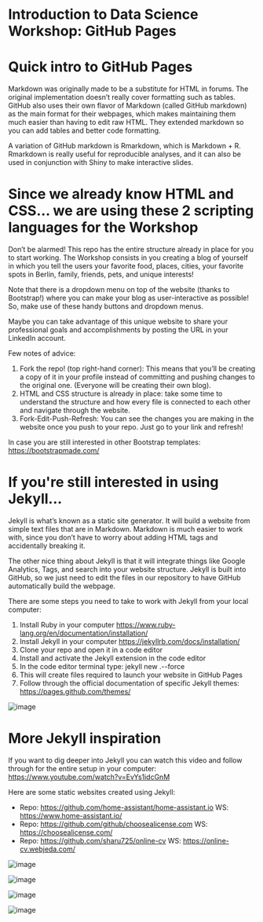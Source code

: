 # Introduction to Data Science Workshop: GitHub Pages

# Quick intro to GitHub Pages

Markdown was originally made to be a substitute for HTML in forums. The original implementation doesn’t really cover formatting such as tables.
GitHub also uses their own flavor of Markdown (called GitHub markdown) as the main format for their webpages, which makes maintaining them much easier than having to edit raw HTML. They extended markdown so you can add tables and better code formatting.

A variation of GitHub markdown is Rmarkdown, which is Markdown + R. Rmarkdown is really useful for reproducible analyses, and it can also be used in conjunction with Shiny to make interactive slides.

# Since we already know HTML and CSS… we are using these 2 scripting languages for the Workshop

Don’t be alarmed! This repo has the entire structure already in place for you to start working.
The Workshop consists in you creating a blog of yourself in which you tell the users your favorite food, places, cities, your favorite spots in Berlin, family, friends, pets, and unique interests!

Note that there is a dropdown menu on top of the website (thanks to Bootstrap!) where you can make your blog as user-interactive as possible! So, make use of these handy buttons and dropdown menus.

Maybe you can take advantage of this unique website to share your professional goals and accomplishments by posting the URL in your LinkedIn account.

Few notes of advice:
1. Fork the repo! (top right-hand corner): This means that you’ll be creating a copy of it in your profile instead of committing and pushing changes to the original one. (Everyone will be creating their own blog).
2. HTML and CSS structure is already in place: take some time to understand the structure and how every file is connected to each other and navigate through the website.
3. Fork-Edit-Push-Refresh: You can see the changes you are making in the website once you push to your repo. Just go to your link and refresh!

In case you are still interested in other Bootstrap templates: 
https://bootstrapmade.com/

# If you're still interested in using Jekyll...

Jekyll is what’s known as a static site generator. It will build a website from simple text files that are in Markdown. Markdown is much easier to work with, since you don’t have to worry about adding HTML tags and accidentally breaking it.

The other nice thing about Jekyll is that it will integrate things like Google Analytics, Tags, and search into your website structure.
Jekyll is built into GitHub, so we just need to edit the files in our repository to have GitHub automatically build the webpage.

There are some steps you need to take to work with Jekyll from your local computer:
1. Install Ruby in your computer
https://www.ruby-lang.org/en/documentation/installation/
2. Install Jekyll in your computer
https://jekyllrb.com/docs/installation/
3. Clone your repo and open it in a code editor
4. Install and activate the Jekyll extension in the code editor
5. In the code editor terminal type: jekyll new .--force
6. This will create files required to launch your website in GitHub Pages
7. Follow through the official documentation of specific Jekyll themes: 
https://pages.github.com/themes/  

![image](https://user-images.githubusercontent.com/73721626/202047733-5b70f10d-3220-4b23-b45d-0ad8ceaaeaef.png)

# More Jekyll inspiration

If you want to dig deeper into Jekyll you can watch this video and follow through for the entire setup in your computer:
https://www.youtube.com/watch?v=EvYs1idcGnM

Here are some static websites created using Jekyll:
- Repo: https://github.com/home-assistant/home-assistant.io WS: https://www.home-assistant.io/
- Repo: https://github.com/github/choosealicense.com WS: https://choosealicense.com/
- Repo: https://github.com/sharu725/online-cv WS: https://online-cv.webjeda.com/

















![image](https://user-images.githubusercontent.com/73721626/122093340-9b759c80-cdd0-11eb-9e3a-8fb5f29d6445.png)

![image](https://user-images.githubusercontent.com/73721626/122093416-ae886c80-cdd0-11eb-9a04-ebfb9d71c148.png)

![image](https://user-images.githubusercontent.com/73721626/122093482-bcd68880-cdd0-11eb-9dd6-35caac3191c6.png)

![image](https://user-images.githubusercontent.com/73721626/122093624-dd9ede00-cdd0-11eb-8197-773785139070.png)
